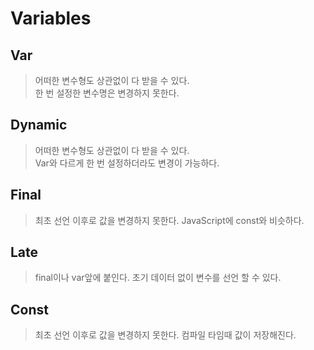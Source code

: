 # Variables

## Var
> 어떠한 변수형도 상관없이 다 받을 수 있다.  
> 한 번 설정한 변수명은 변경하지 못한다.

## Dynamic
> 어떠한 변수형도 상관없이 다 받을 수 있다.  
> Var와 다르게 한 번 설정하더라도 변경이 가능하다.

## Final
> 최초 선언 이후로 값을 변경하지 못한다.
> JavaScript에 const와 비슷하다.

## Late
> final이나 var앞에 붙인다.
> 초기 데이터 없이 변수를 선언 할 수 있다.

## Const
> 최초 선언 이후로 값을 변경하지 못한다.
> 컴파일 타임때 값이 저장해진다.